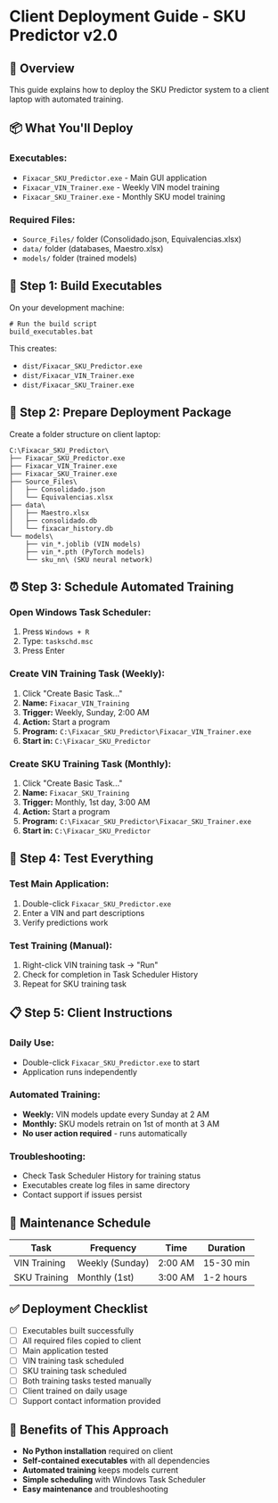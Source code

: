 # Client Deployment Guide - SKU Predictor v2.0

## 🎯 **Overview**
This guide explains how to deploy the SKU Predictor system to a client laptop with automated training.

## 📦 **What You'll Deploy**

### **Executables:**
- `Fixacar_SKU_Predictor.exe` - Main GUI application
- `Fixacar_VIN_Trainer.exe` - Weekly VIN model training
- `Fixacar_SKU_Trainer.exe` - Monthly SKU model training

### **Required Files:**
- `Source_Files/` folder (Consolidado.json, Equivalencias.xlsx)
- `data/` folder (databases, Maestro.xlsx)
- `models/` folder (trained models)

## 🔧 **Step 1: Build Executables**

On your development machine:

```batch
# Run the build script
build_executables.bat
```

This creates:
- `dist/Fixacar_SKU_Predictor.exe`
- `dist/Fixacar_VIN_Trainer.exe` 
- `dist/Fixacar_SKU_Trainer.exe`

## 📁 **Step 2: Prepare Deployment Package**

Create a folder structure on client laptop:
```
C:\Fixacar_SKU_Predictor\
├── Fixacar_SKU_Predictor.exe
├── Fixacar_VIN_Trainer.exe
├── Fixacar_SKU_Trainer.exe
├── Source_Files\
│   ├── Consolidado.json
│   └── Equivalencias.xlsx
├── data\
│   ├── Maestro.xlsx
│   ├── consolidado.db
│   └── fixacar_history.db
└── models\
    ├── vin_*.joblib (VIN models)
    ├── vin_*.pth (PyTorch models)
    └── sku_nn\ (SKU neural network)
```

## ⏰ **Step 3: Schedule Automated Training**

### **Open Windows Task Scheduler:**
1. Press `Windows + R`
2. Type: `taskschd.msc`
3. Press Enter

### **Create VIN Training Task (Weekly):**
1. Click "Create Basic Task..."
2. **Name:** `Fixacar_VIN_Training`
3. **Trigger:** Weekly, Sunday, 2:00 AM
4. **Action:** Start a program
5. **Program:** `C:\Fixacar_SKU_Predictor\Fixacar_VIN_Trainer.exe`
6. **Start in:** `C:\Fixacar_SKU_Predictor`

### **Create SKU Training Task (Monthly):**
1. Click "Create Basic Task..."
2. **Name:** `Fixacar_SKU_Training`
3. **Trigger:** Monthly, 1st day, 3:00 AM
4. **Action:** Start a program
5. **Program:** `C:\Fixacar_SKU_Predictor\Fixacar_SKU_Trainer.exe`
6. **Start in:** `C:\Fixacar_SKU_Predictor`

## 🧪 **Step 4: Test Everything**

### **Test Main Application:**
1. Double-click `Fixacar_SKU_Predictor.exe`
2. Enter a VIN and part descriptions
3. Verify predictions work

### **Test Training (Manual):**
1. Right-click VIN training task → "Run"
2. Check for completion in Task Scheduler History
3. Repeat for SKU training task

## 📋 **Step 5: Client Instructions**

### **Daily Use:**
- Double-click `Fixacar_SKU_Predictor.exe` to start
- Application runs independently

### **Automated Training:**
- **Weekly:** VIN models update every Sunday at 2 AM
- **Monthly:** SKU models retrain on 1st of month at 3 AM
- **No user action required** - runs automatically

### **Troubleshooting:**
- Check Task Scheduler History for training status
- Executables create log files in same directory
- Contact support if issues persist

## 🔄 **Maintenance Schedule**

| Task | Frequency | Time | Duration |
|------|-----------|------|----------|
| VIN Training | Weekly (Sunday) | 2:00 AM | 15-30 min |
| SKU Training | Monthly (1st) | 3:00 AM | 1-2 hours |

## ✅ **Deployment Checklist**

- [ ] Executables built successfully
- [ ] All required files copied to client
- [ ] Main application tested
- [ ] VIN training task scheduled
- [ ] SKU training task scheduled
- [ ] Both training tasks tested manually
- [ ] Client trained on daily usage
- [ ] Support contact information provided

## 🚀 **Benefits of This Approach**

- **No Python installation** required on client
- **Self-contained executables** with all dependencies
- **Automated training** keeps models current
- **Simple scheduling** with Windows Task Scheduler
- **Easy maintenance** and troubleshooting
